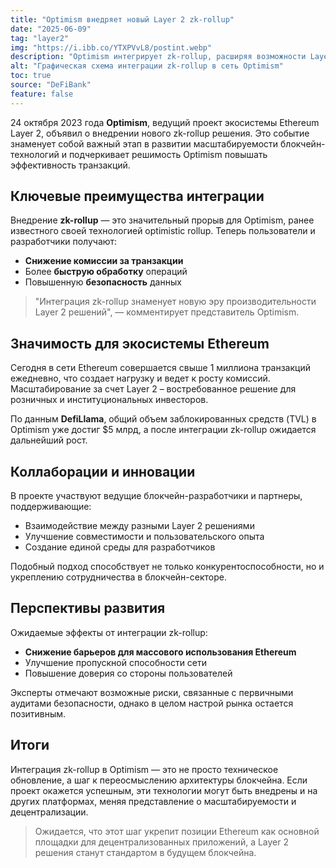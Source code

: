 ```yaml
---
title: "Optimism внедряет новый Layer 2 zk-rollup"
date: "2025-06-09"
tag: "layer2"
img: "https://i.ibb.co/YTXPVvL8/postint.webp"
description: "Optimism интегрирует zk-rollup, расширяя возможности Layer 2 Ethereum"
alt: "Графическая схема интеграции zk-rollup в сеть Optimism"
toc: true
source: "DeFiBank"
feature: false
---
```


24 октября 2023 года **Optimism**, ведущий проект экосистемы Ethereum Layer 2, объявил о внедрении нового zk-rollup решения. Это событие знаменует собой важный этап в развитии масштабируемости блокчейн-технологий и подчеркивает решимость Optimism повышать эффективность транзакций.

## Ключевые преимущества интеграции

Внедрение **zk-rollup** — это значительный прорыв для Optimism, ранее известного своей технологией optimistic rollup. Теперь пользователи и разработчики получают:

- **Снижение комиссии за транзакции**
- Более **быструю обработку** операций
- Повышенную **безопасность** данных

> "Интеграция zk-rollup знаменует новую эру производительности Layer 2 решений", — комментирует представитель Optimism.

## Значимость для экосистемы Ethereum

Сегодня в сети Ethereum совершается свыше 1 миллиона транзакций ежедневно, что создает нагрузку и ведет к росту комиссий. Масштабирование за счет Layer 2 – востребованное решение для розничных и институциональных инвесторов.

По данным **DefiLlama**, общий объем заблокированных средств (TVL) в Optimism уже достиг $5 млрд, а после интеграции zk-rollup ожидается дальнейший рост.

## Коллаборации и инновации

В проекте участвуют ведущие блокчейн-разработчики и партнеры, поддерживающие:

- Взаимодействие между разными Layer 2 решениями
- Улучшение совместимости и пользовательского опыта
- Создание единой среды для разработчиков

Подобный подход способствует не только конкурентоспособности, но и укреплению сотрудничества в блокчейн-секторе.

## Перспективы развития

Ожидаемые эффекты от интеграции zk-rollup:

- **Снижение барьеров для массового использования Ethereum**
- Улучшение пропускной способности сети
- Повышение доверия со стороны пользователей

Эксперты отмечают возможные риски, связанные с первичными аудитами безопасности, однако в целом настрой рынка остается позитивным.

## Итоги

Интеграция zk-rollup в Optimism — это не просто техническое обновление, а шаг к переосмыслению архитектуры блокчейна. Если проект окажется успешным, эти технологии могут быть внедрены и на других платформах, меняя представление о масштабируемости и децентрализации.

> Ожидается, что этот шаг укрепит позиции Ethereum как основной площадки для децентрализованных приложений, а Layer 2 решения станут стандартом в будущем блокчейна.